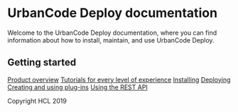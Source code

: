 # UrbanCode Deploy documentation

Welcome to the UrbanCode Deploy documentation, where you can find information about how to install, maintain, and use UrbanCode Deploy.


## Getting started



[Product overview](/com.ibm.deploy.doc/topics/intro_ch.md)
[Tutorials for every level of experience](/com.ibm.deploy.doc/topics/c_node_tutorials.md)
[Installing](/com.ibm.deploy.doc/topics/install_ch.md)
[Deploying](/com.ibm.deploy.doc/topics/deployment_ov.md)
[Creating and using plug-ins](/com.ibm.deploy.doc/topics/plugin_ch.md)
[Using the REST API](/com.ibm.deploy.doc/topics/rest_api_ref_overview.md)


Copyright HCL 2019

